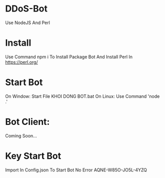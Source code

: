 # DDoS-Bot
Use NodeJS And Perl
# Install 
Use Command npm i To Install Package Bot
And Install Perl In https://perl.org/
# Start Bot
On Window:
Start File KHOI DONG BOT.bat
On Linux:
Use Command 'node .'
# Bot Client: 
Coming Soon...
# Key Start Bot
Import In Config.json To Start Bot No Error
AQNE-W85O-JO5L-4YZQ
